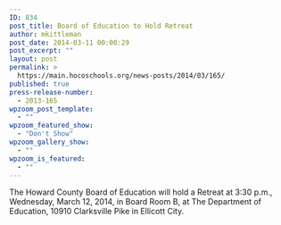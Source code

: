 ```yaml
---
ID: 834
post_title: Board of Education to Hold Retreat
author: mkittleman
post_date: 2014-03-11 00:00:29
post_excerpt: ""
layout: post
permalink: >
  https://main.hocoschools.org/news-posts/2014/03/165/
published: true
press-release-number:
  - 2013-165
wpzoom_post_template:
  - ""
wpzoom_featured_show:
  - "Don't Show"
wpzoom_gallery_show:
  - ""
wpzoom_is_featured:
  - ""
---
```

The Howard County Board of Education will hold a Retreat at 3:30 p.m., Wednesday, March 12, 2014, in Board Room B, at The Department of Education, 10910 Clarksville Pike in Ellicott City.